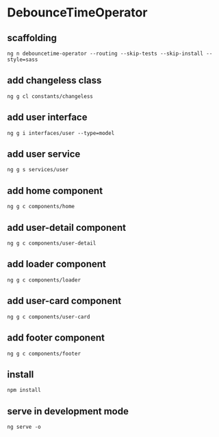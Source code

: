 # DebounceTimeOperator

## scaffolding

```shell
ng n debouncetime-operator --routing --skip-tests --skip-install --style=sass
```

## add changeless class

```shell
ng g cl constants/changeless
```

## add user interface

```shell
ng g i interfaces/user --type=model
```

## add user service

```shell
ng g s services/user
```

## add home component

```shell
ng g c components/home
```

## add user-detail component

```shell
ng g c components/user-detail
```

## add loader component

```shell
ng g c components/loader
```

## add user-card component

```shell
ng g c components/user-card
```

## add footer component

```shell
ng g c components/footer
```

## install

```shell
npm install
```

## serve in development mode

```shell
ng serve -o
```
